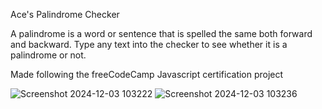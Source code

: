 Ace's Palindrome Checker

A palindrome is a word or sentence that is spelled the same both forward and backward. Type any text into the checker to see whether it is a palindrome or not.

Made following the freeCodeCamp Javascript certification project


![Screenshot 2024-12-03 103222](https://github.com/user-attachments/assets/b7a1ce65-5164-4bc9-98fd-c8a5081d7934)
![Screenshot 2024-12-03 103236](https://github.com/user-attachments/assets/af0f647e-88fe-4064-ac33-6a8fbbfe2570)
